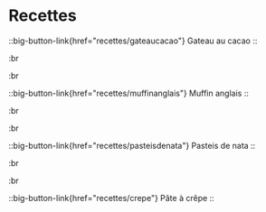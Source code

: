 # Recettes

::big-button-link{href="recettes/gateaucacao"}
Gateau au cacao
::

:br

:br

::big-button-link{href="recettes/muffinanglais"}
Muffin anglais
::

:br

:br

::big-button-link{href="recettes/pasteisdenata"}
Pasteis de nata
::

:br

:br

::big-button-link{href="recettes/crepe"}
Pâte à crêpe
::
